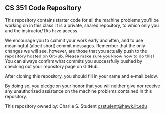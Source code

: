 CS 351 Code Repository
----------------------

This repository contains starter code for all the machine problems you'll be
working on in this class. It is a private, shared repository, to which only you
and the instructor/TAs have access. 

We encourage you to commit your work early and often, and to use meaningful
(albeit short) commit messages. Remember that the only changes we will see,
however, are those that you actually push to the repository hosted on GitHub.
Please make sure you know how to do this! You can always confirm what commits
you successfully pushed by checking out your repository page on GitHub.

After cloning this repository, you should fill in your name and e-mail below.

By doing so, you pledge on your honor that you will neither give nor receive any
unauthorized assistance on the machine problems contained in this repository.

This repository owned by: Charlie S. Student <csstudent@hawk.iit.edu>
